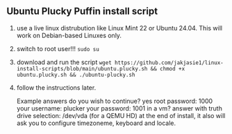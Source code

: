 Ubuntu Plucky Puffin install script 
-----------------------------------
1. use a live linux distrubution like Linux Mint 22 or Ubuntu 24.04. This will work on Debian-based Linuxes only.
2. switch to root user!!!
  `sudo su`
4. download and run the script
`wget https://github.com/jakjasie1/linux-install-scripts/blob/main/ubuntu.plucky.sh && chmod +x ubuntu.plucky.sh && ./ubuntu-plucky.sh`
5. follow the instructions later.


   Example answers
do you wish to continue? yes
root password: 1000
your username: plucker
your password: 1001
in a vm? answer with truth
drive selection: /dev/vda (for a QEMU HD)
at the end of install, it also will ask you to configure timezoneme, keyboard and locale. 

